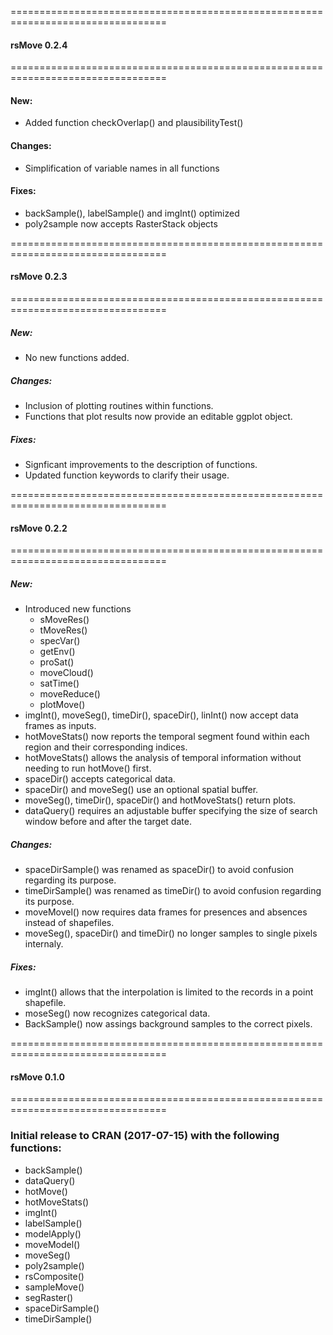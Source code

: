 
=================================================================================

#### rsMove 0.2.4

=================================================================================

#### New:
  * Added function checkOverlap() and plausibilityTest()
  
#### Changes:
  * Simplification of variable names in all functions

#### Fixes:
  * backSample(), labelSample() and imgInt() optimized
  * poly2sample now accepts RasterStack objects

=================================================================================

#### rsMove 0.2.3

=================================================================================

##### New:
  * No new functions added.
  
##### Changes:
  * Inclusion of plotting routines within functions.
  * Functions that plot results now provide an editable ggplot object.
  
##### Fixes:
  * Signficant improvements to the description of functions.
  * Updated function keywords to clarify their usage.

=================================================================================

#### rsMove 0.2.2

=================================================================================

##### New:
  * Introduced new functions
    * sMoveRes()
    * tMoveRes()
    * specVar()
    * getEnv()
    * proSat()
    * moveCloud()
    * satTime()
    * moveReduce()
    * plotMove()
 * imgInt(), moveSeg(), timeDir(), spaceDir(), linInt() now accept data frames as inputs.
 * hotMoveStats() now reports the temporal segment found within each region and their corresponding indices.
 * hotMoveStats() allows the analysis of temporal information without needing to run hotMove() first.
 * spaceDir() accepts categorical data.
 * spaceDir() and moveSeg() use an optional spatial buffer.
 * moveSeg(), timeDir(), spaceDir() and hotMoveStats() return plots.
 * dataQuery() requires an adjustable buffer specifying the size of search window before and after the target date.

##### Changes:
  * spaceDirSample() was renamed as spaceDir() to avoid confusion regarding its purpose.
  * timeDirSample() was renamed as timeDir() to avoid confusion regarding its purpose.
  * moveMovel() now requires data frames for presences and absences instead of shapefiles.
  * moveSeg(), spaceDir() and timeDir() no longer samples to single pixels internaly.
 
##### Fixes:
 * imgInt() allows that the interpolation is limited to the records in a point shapefile.
 * moseSeg() now recognizes categorical data.
 * BackSample() now assings background samples to the correct pixels.

=================================================================================

#### rsMove 0.1.0

=================================================================================

### Initial release to CRAN (2017-07-15) with the following functions:
  * backSample()
  * dataQuery()
  * hotMove()
  * hotMoveStats()
  * imgInt()
  * labelSample()
  * modelApply()
  * moveModel()
  * moveSeg()
  * poly2sample()
  * rsComposite()
  * sampleMove()
  * segRaster()
  * spaceDirSample()
  * timeDirSample()
